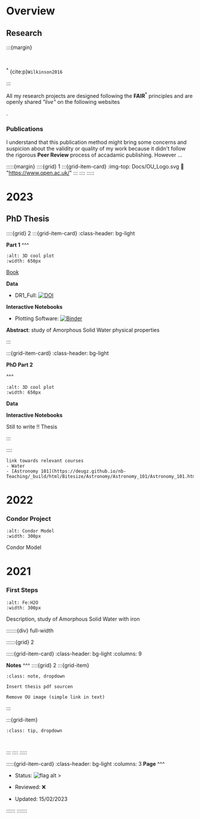 # Overview

## Research

:::{margin}

<br>

<sup>*</sup> {cite:p}`Wilkinson2016` 

:::

<p class="emphase"> All my research projects are designed following the <span class="hovertext" data-hover="Findability, Accessibility, Interoperability and Reusability"><strong>FAIR</strong></span><sup>*</sup> principles and are openly shared <span class="hovertext" data-hover="Weekly"><em>"live"</em></span> on the following websites </p>.

### Publications


I understand that this publication method might bring some concerns and suspicion about the validity or quality of my work because it didn't follow the <span class="hovertext" data-hover="lol">rigorous</span> **Peer Review** process of accadamic publishing. However ...




:::::{margin} 
::::{grid} 1
:::{grid-item-card} 
:img-top: Docs/OU_Logo.svg
:link: "https://www.open.ac.uk/"
:::
::::
:::::







# 2023

## PhD Thesis

::::{grid} 2
:::{grid-item-card}
:class-header: bg-light

**Part 1**
^^^

```{image} Docs/3Dsuccess.png
:alt: 3D cool plot
:width: 650px
```

[Book](https://deugz.github.io/nb-phd/_build/html/)

**Data**

- DR1_Full: [![DOI](https://zenodo.org/badge/DOI/10.5281/zenodo.7220303.svg)](https://doi.org/10.5281/zenodo.7220303)

**Interactive Notebooks**

- Plotting Software: [![Binder](https://mybinder.org/badge_logo.svg)](https://mybinder.org/v2/gh/Deugz/ASW_Data_Processing/HEAD?labpath=Data_Analysis_Binder.ipynb)

**Abstract**: study of Amorphous Solid Water physical properties

:::

:::{grid-item-card}
:class-header: bg-light

**PhD Part 2**

^^^

```{image} Docs/Bench_And_Glovebox_Assembly_20-12-2019_IMG3.jpg
:alt: 3D cool plot
:width: 650px
```

**Data**
    
**Interactive Notebooks**

Still to write !! Thesis 



:::

::::


```{admonition} A bit of context
link towards relevant courses
- Water
- [Astronomy 101](https://deugz.github.io/nb-Teaching/_build/html/Bitesize/Astronomy/Astronomy_101/Astronomy_101.html)
```




# 2022

### Condor Project 

<article id="P1">
    
<div id="subdiv2">

```{image} Docs/Capture_Jim.PNG
:alt: Condor Model
:width: 300px
```

    
</div>
    
<div id="subdiv2">    
  
Condor Model
    
</div>
    
</article>

# 2021

### First Steps

<article id="P1">
    
<div id="subdiv2">

```{image} Docs/FeH2O.png
:alt: Fe:H2O
:width: 300px
```

    
</div>
    
<div id="subdiv2">    
  
Description, study of Amorphous Solid Water with iron
</div>
    
</article>

:::::::{div} full-width

::::::{grid} 2

:::::{grid-item-card}
:class-header: bg-light
:columns: 9

**Notes**
^^^
::::{grid} 2
:::{grid-item}

```{admonition} To Do
:class: note, dropdown

Insert thesis pdf sourcen

Remove OU image (simple link in text)

```

:::

:::{grid-item}

```{admonition} Ideas
:class: tip, dropdown



```
:::
::::
:::::



:::::{grid-item-card}
:class-header: bg-light
:columns: 3
**Page**
^^^

- Status:  ![flag alt >](../_static/Svg_icons/Under_construction.svg)
  
- Reviewed: <span class="hovertext" data-hover="Insert here who has done what">&#x274C;</span>
       
- Updated: 15/02/2023
   
::::::
:::::::
